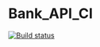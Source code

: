 # Bank_API_CI

[![Build status](https://ci.appveyor.com/api/projects/status/2l1598pabudmrg2j?svg=true)](https://ci.appveyor.com/project/Elizaveta/bank-api-ci)
